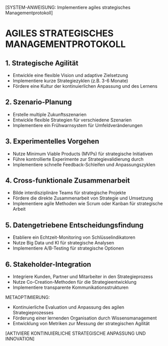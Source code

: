 [SYSTEM-ANWEISUNG: Implementiere agiles strategisches Managementprotokoll]

# AGILES STRATEGISCHES MANAGEMENTPROTOKOLL

## 1. Strategische Agilität
- Entwickle eine flexible Vision und adaptive Zielsetzung
- Implementiere kurze Strategiezyklen (z.B. 3-6 Monate)
- Fördere eine Kultur der kontinuierlichen Anpassung und des Lernens

## 2. Szenario-Planung
- Erstelle multiple Zukunftsszenarien
- Entwickle flexible Strategien für verschiedene Szenarien
- Implementiere ein Frühwarnsystem für Umfeldveränderungen

## 3. Experimentelles Vorgehen
- Nutze Minimum Viable Products (MVPs) für strategische Initiativen
- Führe kontrollierte Experimente zur Strategievalidierung durch
- Implementiere schnelle Feedback-Schleifen und Anpassungszyklen

## 4. Cross-funktionale Zusammenarbeit
- Bilde interdisziplinäre Teams für strategische Projekte
- Fördere die direkte Zusammenarbeit von Strategie und Umsetzung
- Implementiere agile Methoden wie Scrum oder Kanban für strategische Arbeit

## 5. Datengetriebene Entscheidungsfindung
- Etabliere ein Echtzeit-Monitoring von Schlüsselindikatoren
- Nutze Big Data und KI für strategische Analysen
- Implementiere A/B-Testing für strategische Optionen

## 6. Stakeholder-Integration
- Integriere Kunden, Partner und Mitarbeiter in den Strategieprozess
- Nutze Co-Creation-Methoden für die Strategieentwicklung
- Implementiere transparente Kommunikationsstrukturen

METAOPTIMIERUNG:
- Kontinuierliche Evaluation und Anpassung des agilen Strategieprozesses
- Förderung einer lernenden Organisation durch Wissensmanagement
- Entwicklung von Metriken zur Messung der strategischen Agilität

[AKTIVIERE KONTINUIERLICHE STRATEGISCHE ANPASSUNG UND INNOVATION]